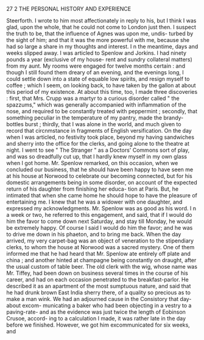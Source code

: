 27 2          THE PERSONAL HISTORY AND EXPERIENCE

Steerforth. I wrote to him most affectionately in reply to his, but I think I
was glad, upon the whole, that he could not come to London just then. I
suspect the truth to be, that the influence of Agnes was upon me, undis-
turbed by the sight of him; and that it was the more powerful with me,
because she had so large a share in my thoughts and interest.
    I n the meantime, days and weeks slipped away. I was articled to
Spenlow and Jorkins. I had ninety pounds a year (exclusive of my house-
rent and sundry collateral matters) from my aunt. My rooms were
engaged for twelve months certain : and though I still found them dreary
of an evening, and the evenings long, I could settle down into a state of
equable low spirits, and resign myself to coffee ; which I seem, on looking
back, to have taken by the gallon at about this period of my existence.
At about this time, too, I made three discoveries : first, that Mrs. Crupp
was a martyr to a curious disorder called " the spazzums," which was
generally accompanied with inflammation of the nose, and required to be
constantly treated with peppermint ; secondly, that something peculiar in
the temperature of my pantry, made the brandy-bottles burst ; thirdly, that
I was alone in the world, and much given to record that circnmstance in
fragments of English versification.
    On the day when I was articled, no festivity took place, beyond my
having sandwiches and sherry into the office for the clerks, and going alone
to the theatre at night. I went to see " The Stranger " as a Doctors'
Commons sort of play, and was so dreadfully cut up, that I hardly knew
myself in my own glass when I got home. Mr. Spenlow remarked, on
this occasion, when we concluded our business, that he should have been
happy to have seen me at his house at Norwood to celebrate our becoming
connected, but for his domestic arrangements being in some disorder, on
account of the expected return of his daughter from finishing her educa-
tion at Paris. But, he intimated that when she came home he should
hope to have the pleasure of entertaining me. I knew that he was a
widower with one daughter, and expressed my acknowledgments.
    Mr. Spenlow was as good as his word. I n a week or two, he referred
to this engagement, and said, that if I would do him the favor to come
 down next Saturday, and stay till Monday, he would be extremely happy.
Of course I said I would do him the favor; and he was to drive me down
in his phaeton, and to bring me back.
    When the day arrived, my very carpet-bag was an object of veneration to
the stipendiary clerks, to whom the house at Norwood was a sacred mystery.
 One of them informed me that he had heard that Mr. Spenlow ate entirely
 off plate and china ; and another hinted at champagne being constantly on
 draught, after the usual custom of table beer. The old clerk with the
wig, whose name was Mr. Tiffey, had been down on business several
times in the course of his career, and had on each occasion penetrated to
the breakfast-parlor. He described it as an apartment of the most
sumptuous nature, and said that he had drunk brown East India sherry
there, of a quality so precious as to make a man wink.
    We had an adjourned cause in the Consistory that day-about excom-
municating a baker who had been objecting in a vestry to a paving-rate-
and as the evidence was just twice the length of Eobinson Crusoe, accord-
ing to a calculation I made, it was rather late in the day before we
finished. However, we got him excommunicated for six weeks, and
